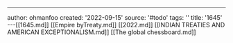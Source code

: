 ---
author: ohmanfoo
created: '2022-09-15'
source: '#todo'
tags: ''
title: '1645'
---[[1645.md]]
[[Empire byTreaty.md]]
[[2022.md]]
[[INDIAN TREATIES AND AMERICAN EXCEPTIONALISM.md]]
[[The global chessboard.md]]
